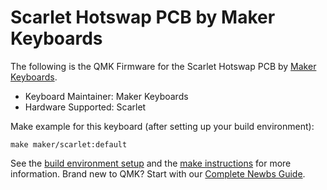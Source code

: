 # Scarlet Hotswap PCB by Maker Keyboards

The following is the QMK Firmware for the Scarlet Hotswap PCB by [Maker Keyboards](http://www.makerkeyboards.com).
* Keyboard Maintainer: Maker Keyboards
* Hardware Supported: Scarlet

Make example for this keyboard (after setting up your build environment):

    make maker/scarlet:default

See the [build environment setup](https://docs.qmk.fm/#/getting_started_build_tools) and the [make instructions](https://docs.qmk.fm/#/getting_started_make_guide) for more information. Brand new to QMK? Start with our [Complete Newbs Guide](https://docs.qmk.fm/#/newbs).
